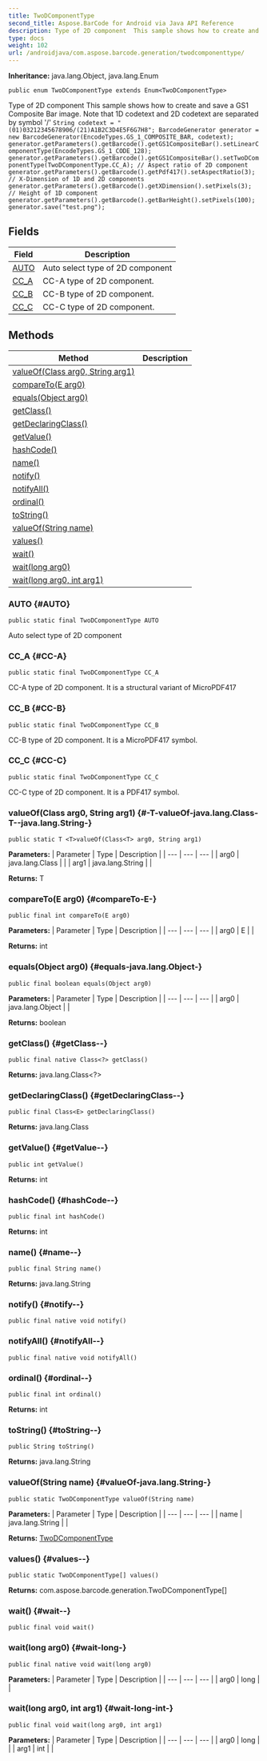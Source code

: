 ```yaml
---
title: TwoDComponentType
second_title: Aspose.BarCode for Android via Java API Reference
description: Type of 2D component  This sample shows how to create and save a GS1 Composite Bar image.
type: docs
weight: 102
url: /androidjava/com.aspose.barcode.generation/twodcomponenttype/
---
```

**Inheritance:**
java.lang.Object, java.lang.Enum
```
public enum TwoDComponentType extends Enum<TwoDComponentType>
```

Type of 2D component  This sample shows how to create and save a GS1 Composite Bar image. Note that 1D codetext and 2D codetext are separated by symbol '/' `String codetext = "(01)03212345678906/(21)A1B2C3D4E5F6G7H8"; BarcodeGenerator generator = new BarcodeGenerator(EncodeTypes.GS_1_COMPOSITE_BAR, codetext); generator.getParameters().getBarcode().getGS1CompositeBar().setLinearComponentType(EncodeTypes.GS_1_CODE_128); generator.getParameters().getBarcode().getGS1CompositeBar().setTwoDComponentType(TwoDComponentType.CC_A); // Aspect ratio of 2D component generator.getParameters().getBarcode().getPdf417().setAspectRatio(3); // X-Dimension of 1D and 2D components generator.getParameters().getBarcode().getXDimension().setPixels(3); // Height of 1D component generator.getParameters().getBarcode().getBarHeight().setPixels(100); generator.save("test.png");`
## Fields

| Field | Description |
| --- | --- |
| [AUTO](#AUTO) | Auto select type of 2D component |
| [CC_A](#CC-A) | CC-A type of 2D component. |
| [CC_B](#CC-B) | CC-B type of 2D component. |
| [CC_C](#CC-C) | CC-C type of 2D component. |
## Methods

| Method | Description |
| --- | --- |
| [<T>valueOf(Class<T> arg0, String arg1)](#-T-valueOf-java.lang.Class-T--java.lang.String-) |  |
| [compareTo(E arg0)](#compareTo-E-) |  |
| [equals(Object arg0)](#equals-java.lang.Object-) |  |
| [getClass()](#getClass--) |  |
| [getDeclaringClass()](#getDeclaringClass--) |  |
| [getValue()](#getValue--) |  |
| [hashCode()](#hashCode--) |  |
| [name()](#name--) |  |
| [notify()](#notify--) |  |
| [notifyAll()](#notifyAll--) |  |
| [ordinal()](#ordinal--) |  |
| [toString()](#toString--) |  |
| [valueOf(String name)](#valueOf-java.lang.String-) |  |
| [values()](#values--) |  |
| [wait()](#wait--) |  |
| [wait(long arg0)](#wait-long-) |  |
| [wait(long arg0, int arg1)](#wait-long-int-) |  |
### AUTO {#AUTO}
```
public static final TwoDComponentType AUTO
```


Auto select type of 2D component

### CC_A {#CC-A}
```
public static final TwoDComponentType CC_A
```


CC-A type of 2D component. It is a structural variant of MicroPDF417

### CC_B {#CC-B}
```
public static final TwoDComponentType CC_B
```


CC-B type of 2D component. It is a MicroPDF417 symbol.

### CC_C {#CC-C}
```
public static final TwoDComponentType CC_C
```


CC-C type of 2D component. It is a PDF417 symbol.

### <T>valueOf(Class<T> arg0, String arg1) {#-T-valueOf-java.lang.Class-T--java.lang.String-}
```
public static T <T>valueOf(Class<T> arg0, String arg1)
```




**Parameters:**
| Parameter | Type | Description |
| --- | --- | --- |
| arg0 | java.lang.Class<T> |  |
| arg1 | java.lang.String |  |

**Returns:**
T
### compareTo(E arg0) {#compareTo-E-}
```
public final int compareTo(E arg0)
```




**Parameters:**
| Parameter | Type | Description |
| --- | --- | --- |
| arg0 | E |  |

**Returns:**
int
### equals(Object arg0) {#equals-java.lang.Object-}
```
public final boolean equals(Object arg0)
```




**Parameters:**
| Parameter | Type | Description |
| --- | --- | --- |
| arg0 | java.lang.Object |  |

**Returns:**
boolean
### getClass() {#getClass--}
```
public final native Class<?> getClass()
```




**Returns:**
java.lang.Class<?>
### getDeclaringClass() {#getDeclaringClass--}
```
public final Class<E> getDeclaringClass()
```




**Returns:**
java.lang.Class<E>
### getValue() {#getValue--}
```
public int getValue()
```




**Returns:**
int
### hashCode() {#hashCode--}
```
public final int hashCode()
```




**Returns:**
int
### name() {#name--}
```
public final String name()
```




**Returns:**
java.lang.String
### notify() {#notify--}
```
public final native void notify()
```




### notifyAll() {#notifyAll--}
```
public final native void notifyAll()
```




### ordinal() {#ordinal--}
```
public final int ordinal()
```




**Returns:**
int
### toString() {#toString--}
```
public String toString()
```




**Returns:**
java.lang.String
### valueOf(String name) {#valueOf-java.lang.String-}
```
public static TwoDComponentType valueOf(String name)
```




**Parameters:**
| Parameter | Type | Description |
| --- | --- | --- |
| name | java.lang.String |  |

**Returns:**
[TwoDComponentType](../../com.aspose.barcode.generation/twodcomponenttype)
### values() {#values--}
```
public static TwoDComponentType[] values()
```




**Returns:**
com.aspose.barcode.generation.TwoDComponentType[]
### wait() {#wait--}
```
public final void wait()
```




### wait(long arg0) {#wait-long-}
```
public final native void wait(long arg0)
```




**Parameters:**
| Parameter | Type | Description |
| --- | --- | --- |
| arg0 | long |  |

### wait(long arg0, int arg1) {#wait-long-int-}
```
public final void wait(long arg0, int arg1)
```




**Parameters:**
| Parameter | Type | Description |
| --- | --- | --- |
| arg0 | long |  |
| arg1 | int |  |


